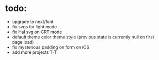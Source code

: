 # todo: 

- upgrade to next/font
- fix svgs for light mode
- fix Hal svg on CRT mode
- default theme color theme style (previous state is currently null on first page load)
- fix mysterious padding on form on iOS
- add more projects T-T